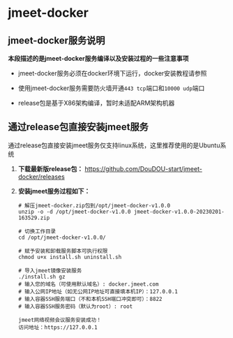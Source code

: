# jmeet-docker

## jmeet-docker服务说明

**本段描述的是jmeet-docker服务编译以及安装过程的一些注意事项**

- jmeet-docker服务必须在docker环境下运行，docker安装教程请参照

  [docker]: https://www.docker.com/

- 使用jmeet-docker服务需要防火墙开通`443 tcp`端口和`10000 udp`端口

- release包是基于X86架构编译，暂时未适配ARM架构机器

## 通过release包直接安装jmeet服务

通过release包直接安装jmeet服务仅支持linux系统，这里推荐使用的是Ubuntu系统

1. **下载最新版release包：** https://github.com/DouDOU-start/jmeet-docker/releases

2. **安装jmeet服务过程如下：**

   ```shell
   # 解压jmeet-docker.zip包到/opt/jmeet-docker-v1.0.0
   unzip -o -d /opt/jmeet-docker-v1.0.0 jmeet-docker-v1.0.0-20230201-163529.zip
   
   # 切换工作目录
   cd /opt/jmeet-docker-v1.0.0/
   
   # 赋予安装和卸载服务脚本可执行权限
   chmod u+x install.sh uninstall.sh
   
   # 导入jmeet镜像安装服务
   ./install.sh gz
   # 输入您的域名（可使用默认域名）: docker.jmeet.com
   # 输入公网IP地址（如无公网IP地址可直接填本机IP）：127.0.0.1
   # 输入容器SSH服务端口（不和本机SSH端口冲突即可）：8822
   # 输入容器SSH服务密码（默认为root）: root
   
   jmeet网络视频会议服务安装成功！
   访问地址：https://127.0.0.1
   ```
